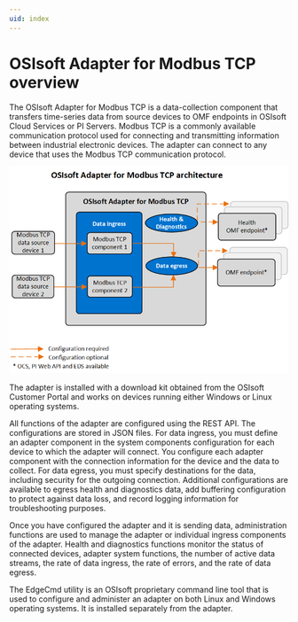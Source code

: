 ```yaml
---
uid: index
---
```


# OSIsoft Adapter for Modbus TCP overview

The OSIsoft Adapter for Modbus TCP is a data-collection component that transfers time-series data from source devices to OMF endpoints in OSIsoft Cloud Services or PI Servers. Modbus TCP is a commonly available communication protocol used for connecting and transmitting information between industrial electronic devices. The adapter can connect to any device that uses the Modbus TCP communication protocol.

![OSIsoft Adapter for Modbus TCP architecture](images/OSIsoft_Adapter_for_Modbus_TCP_architecture_diagram.png)

The adapter is installed with a download kit obtained from the OSIsoft Customer Portal and works on devices running either Windows or Linux operating systems.

All functions of the adapter are configured using the REST API. The configurations are stored in JSON files. For data ingress, you must define an adapter component in the system components configuration for each device to which the adapter will connect. You configure each adapter component with the connection information for the device and the data to collect. For data egress, you must specify destinations for the data, including security for the outgoing connection. Additional configurations are available to egress health and diagnostics data, add buffering configuration to protect against data loss, and record logging information for troubleshooting purposes.

Once you have configured the adapter and it is sending data, administration functions are used to manage the adapter or individual ingress components of the adapter. Health and diagnostics functions monitor the status of connected devices, adapter system functions, the number of active data streams, the rate of data ingress, the rate of errors, and the rate of data egress.

The EdgeCmd utility is an OSIsoft proprietary command line tool that is used to configure and administer an adapter on both Linux and Windows operating systems. It is installed separately from the adapter.

<!--
# OSIsoft Adapter for Modbus TCP

=======

- [OSIsoft Adapter for Modbus TCP overview](xref:OSIsoftAdapterForModbusTCPOverview)
  - [OSIsoft Adapter for Modbus TCP principles of operation](xref:OSIsoftAdapterForModbusTCPPrinciplesOfOperation)
  - [OSIsoft Adapter for Modbus TCP supported features](xref:OSIsoftAdapterForModbusTCPSupportedFeatures)
- [Installation](xref:Installation)
  - [Install the adapter](xref:InstallTheAdapter)
  - [Install OSIsoft Adapter for Modbus TCP using Docker](xref:InstallOSIsoftAdapterForModbusTCPUsingDocker)
  - [Uninstall the adapter](xref:UninstallTheAdapter)
- [Configuration](xref:ModbusConfiguration)
  - [Configuration tools](xref:ConfigurationTools)
  - [System components configuration](xref:SystemComponentsConfiguration)
  - [OSIsoft Adapter for Modbus TCP data source configuration](xref:OSIsoftAdapterForModbusTCPDataSourceConfiguration)
  - [OSIsoft Adapter for Modbus TCP data selection configuration](xref:OSIsoftAdapterForModbusTCPDataSelectionConfiguration)
  - [Egress endpoints configuration](xref:EgressEndpointsConfiguration)
  - [Health endpoint configuration](xref:HealthEndpointConfiguration)
  - [Diagnostics configuration](xref:DiagnosticsConfiguration)
  - [Buffering configuration](xref:BufferingConfiguration)
  - [Logging configuration](xref:LoggingConfiguration)
  - [System and adapter configuration](xref:SystemAndAdapterConfiguration)
- [Administration](xref:Administration)
  - [Start and stop an adapter](xref:StartAndStopAnAdapter)
  - [Start and stop ingress component](xref:StartAndStopIngressComponent)
  - [Retrieve product version information](xref:RetrieveProductVersionInformation)
  - [Delete an adapter component](xref:DeleteAnAdapterComponent)
- [Health and diagnostics](xref:HealthAndDiagnostics)
  - [Adapter health](xref:AdapterHealth)
    - [Device status](xref:DeviceStatus)
    - [Next health message expected](xref:NextHealthMessageExpected)
  - [Adapter diagnostics](xref:AdapterDiagnostics)
    - [System](xref:System)
    - [Stream count](xref:StreamCount)
    - [IO rate](xref:IORate)
    - [Error rate](xref:ErrorRate)
  - [Egress diagnostics](xref:EgressDiagnostics)
-->
